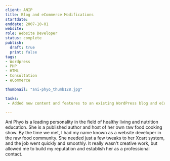 ```yaml
---
client: ANIP
title: Blog and eCommerce Modifications
startdate: 
enddate: 2007-10-01
website: 
role: Website Developer
status: complete
publish: 
  draft: true
  print: false
tags:
- Wordpress
- PHP
- HTML
- Consultation
- eCommerce

thumbnail: "ani-phyo_thumb128.jpg"

tasks: 
 - Added new content and features to an existing WordPress blog and eCommerce website. 

---
```


Ani Phyo is a leading personality in the field of healthy living and nutrition education. She is a published author and host of her own raw food cooking show. By the time we met, I had my name known as a website developer in the raw food community. She needed just a few tweaks to her Xcart system, and the job went quickly and smoothly. It really wasn't creative work, but allowed me to build my reputation and establish her as a professional contact.
